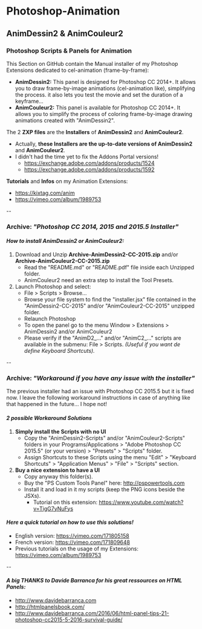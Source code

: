 # Photoshop-Animation
## AnimDessin2 & AnimCouleur2 


### Photoshop Scripts & Panels for Animation
This Section on GitHub contain the Manual installer of my Photoshop Extensions dedicated to cel-animation (frame-by-frame):
* **AnimDessin2:** This panel is designed for Photoshop CC 2014+. It allows you to draw frame-by-image animations (cel-animation like), simplifying the process. it also lets you test the movie and set the duration of a keyframe…
* **AnimCouleur2:** This panel is available for Photoshop CC 2014+. It allows you to simplify the process of coloring frame-by-image drawing animations created with "AnimDessin2".

The 2 **ZXP files** are the **Installers** of **AnimDessin2** and **AnimCouleur2**.
* Actually, **these Installers are the up-to-date versions of AnimDessin2** and **AnimCouleur2**.
* I didn't had the time yet to fix the Addons Portal versions!
	* https://exchange.adobe.com/addons/products/1524
	* https://exchange.adobe.com/addons/products/1592

**Tutorials** and **Infos** on my Animation Extensions: 
* https://kixtag.com/anim
* https://vimeo.com/album/1989753


--

### Archive: *"Photoshop CC 2014, 2015 and 2015.5 Installer"* 
#### *How to install AnimDessin2 or AnimCouleur2:*
1. Download and Unzip **Archive-AnimDessin2-CC-2015.zip** and/or **Archive-AnimCouleur2-CC-2015.zip**
	* Read the "README.md" or "README.pdf" file inside each Unzipped folder.
	* AnimCouleur2 need an extra step to install the Tool Presets.
2. Launch Photoshop and select:
	* File > Scripts > Browse… 
	* Browse your file system to find the "installer.jsx" file contained in the "AnimDessin2-CC-2015" and/or "AnimCouleur2-CC-2015" unzipped folder.
	* Relaunch Photoshop 
	* To open the panel go to the menu Window > Extensions > AnimDessin2 and/or AnimCouleur2 
	* Please verify if the "AnimD2_…" and/or "AnimC2_…" scripts are available in the submenu: File > Scripts. *(Useful if you want de define Keyboard Shortcuts).* 


--

### Archive: *"Workaround if you have any issue with the installer"*
The previous installer had an issue with Photoshop CC 2015.5 but it is fixed now.
I leave the following workaround instructions in case of anything like that happened in the future… I hope not!

#### *2 possible Workaround Solutions*
1. **Simply install the Scripts with no UI**
	* Copy the "AnimDessin2-Scripts" and/or "AnimCouleur2-Scripts" folders in your Programs/Applications > "Adobe Photoshop CC 2015.5" (or your version) > "Presets" > "Scripts" folder.
	* Assign Shortcuts to these Scripts using the menu "Edit" > "Keyboard Shortcuts" > "Application Menus" > "File" > "Scripts" section.
2. **Buy a nice extension to have a UI**
	* Copy anyway this folder(s).
	* Buy the "PS Custom Tools Panel" here: http://pspowertools.com
	* Install it and load in it my scripts (keep the PNG icons beside the JSXs).
		* Tutorial on this extension: https://www.youtube.com/watch?v=TigG7yNuFys
		
#### *Here a quick tutorial on how to use this solutions!*
* English version: https://vimeo.com/171805158
* French version: https://vimeo.com/171809648
* Previous tutorials on the usage of my Extensions: https://vimeo.com/album/1989753
		




--	

#### *A big THANKS to Davide Barranca for his great ressources on HTML Panels:*
* http://www.davidebarranca.com
* http://htmlpanelsbook.com/
* http://www.davidebarranca.com/2016/06/html-panel-tips-21-photoshop-cc2015-5-2016-survival-guide/
